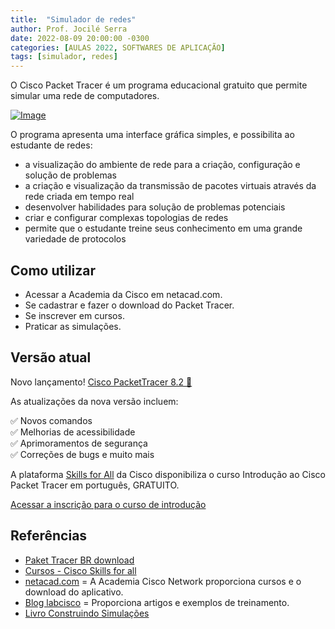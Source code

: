 ```yaml
---
title:  "Simulador de redes"
author: Prof. Jocilé Serra
date: 2022-08-09 20:00:00 -0300
categories: [AULAS 2022, SOFTWARES DE APLICAÇÃO]
tags: [simulador, redes]
---
```

O Cisco Packet Tracer é um programa educacional gratuito que permite simular uma rede de computadores.

[![Image](https://img.youtube.com/vi/CKqmVwJYL0M/mqdefault.jpg 'Vídeo no Youtube')](https://www.youtube.com/watch?v=CKqmVwJYL0M)

O programa apresenta uma interface gráfica simples, e possibilita ao estudante de redes:

- a visualização do ambiente de rede para a criação, configuração e solução de problemas
- a criação e visualização da transmissão de pacotes virtuais através da rede criada em tempo real
- desenvolver habilidades para solução de problemas potenciais
- criar e configurar complexas topologias de redes
- permite que o estudante treine seus conhecimento em uma grande variedade de protocolos

## Como utilizar

- Acessar a Academia da Cisco em netacad.com.
- Se cadastrar e fazer o download do Packet Tracer.
- Se inscrever em cursos.
- Praticar as simulações.

## Versão atual

Novo lançamento! [Cisco PacketTracer 8.2 📣](https://skillsforall.com/resources/lab-downloads?userLang=pt-BR)

As atualizações da nova versão incluem:

✅ Novos comandos\
✅ Melhorias de acessibilidade\
✅ Aprimoramentos de segurança \
✅ Correções de bugs e muito mais

 A plataforma [Skills for All](https://skillsforall.com/) da Cisco disponibiliza o curso Introdução ao Cisco Packet Tracer em português, GRATUITO.

[Acessar a inscrição para o curso de introdução](https://skillsforall.com/course/getting-started-cisco-packet-tracer?instance_id=0cc83bf6-e8d7-4968-a89a-d055b49379b1)

## Referências

- [Paket Tracer BR download](https://skillsforall.com/resources/lab-downloads?userLang=pt-BR)
- [Cursos - Cisco Skills for all](https://skillsforall.com/)
- [netacad.com](https://www.netacad.com/pt-br) = A Academia Cisco Network proporciona cursos e o download do aplicativo.
- [Blog labcisco](http://labcisco.blogspot.com/) = Proporciona artigos e exemplos de treinamento.
- [Livro Construindo Simulações](https://pt.wikibooks.org/wiki/Packet_Tracer/Construindo_Simulações)
